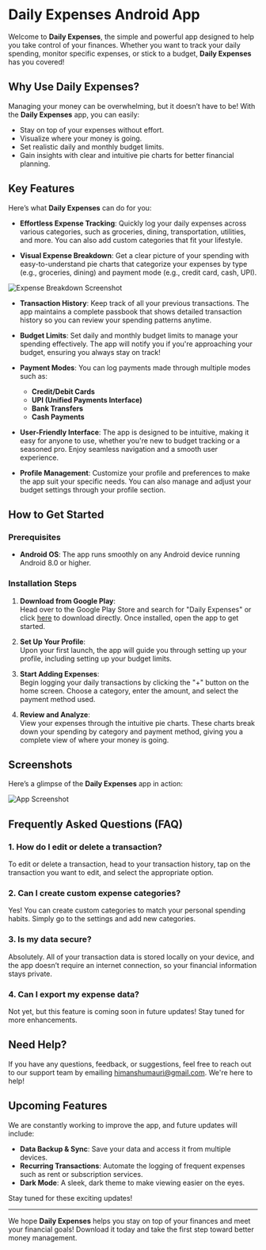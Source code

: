 # Daily Expenses Android App

Welcome to **Daily Expenses**, the simple and powerful app designed to help you take control of your finances. Whether you want to track your daily spending, monitor specific expenses, or stick to a budget, **Daily Expenses** has you covered!

## Why Use Daily Expenses?

Managing your money can be overwhelming, but it doesn’t have to be! With the **Daily Expenses** app, you can easily:

- Stay on top of your expenses without effort.
- Visualize where your money is going.
- Set realistic daily and monthly budget limits.
- Gain insights with clear and intuitive pie charts for better financial planning.

## Key Features

Here’s what **Daily Expenses** can do for you:

- **Effortless Expense Tracking**: Quickly log your daily expenses across various categories, such as groceries, dining, transportation, utilities, and more. You can also add custom categories that fit your lifestyle.
  
- **Visual Expense Breakdown**: Get a clear picture of your spending with easy-to-understand pie charts that categorize your expenses by type (e.g., groceries, dining) and payment mode (e.g., credit card, cash, UPI).

![Expense Breakdown Screenshot](./1.png)

- **Transaction History**: Keep track of all your previous transactions. The app maintains a complete passbook that shows detailed transaction history so you can review your spending patterns anytime.

- **Budget Limits**: Set daily and monthly budget limits to manage your spending effectively. The app will notify you if you're approaching your budget, ensuring you always stay on track!

- **Payment Modes**: You can log payments made through multiple modes such as:
  - **Credit/Debit Cards**
  - **UPI (Unified Payments Interface)**
  - **Bank Transfers**
  - **Cash Payments**
  
- **User-Friendly Interface**: The app is designed to be intuitive, making it easy for anyone to use, whether you're new to budget tracking or a seasoned pro. Enjoy seamless navigation and a smooth user experience.

- **Profile Management**: Customize your profile and preferences to make the app suit your specific needs. You can also manage and adjust your budget settings through your profile section.

## How to Get Started

### Prerequisites

- **Android OS**: The app runs smoothly on any Android device running Android 8.0 or higher. 

### Installation Steps

1. **Download from Google Play**:  
   Head over to the Google Play Store and search for "Daily Expenses" or click [here](https://play.google.com/store/apps) to download directly. Once installed, open the app to get started.

2. **Set Up Your Profile**:  
   Upon your first launch, the app will guide you through setting up your profile, including setting up your budget limits.

3. **Start Adding Expenses**:  
   Begin logging your daily transactions by clicking the "+" button on the home screen. Choose a category, enter the amount, and select the payment method used.

4. **Review and Analyze**:  
   View your expenses through the intuitive pie charts. These charts break down your spending by category and payment method, giving you a complete view of where your money is going.

## Screenshots

Here’s a glimpse of the **Daily Expenses** app in action:

![App Screenshot](./1.png)

## Frequently Asked Questions (FAQ)

### 1. **How do I edit or delete a transaction?**  
To edit or delete a transaction, head to your transaction history, tap on the transaction you want to edit, and select the appropriate option.

### 2. **Can I create custom expense categories?**  
Yes! You can create custom categories to match your personal spending habits. Simply go to the settings and add new categories.

### 3. **Is my data secure?**  
Absolutely. All of your transaction data is stored locally on your device, and the app doesn’t require an internet connection, so your financial information stays private.

### 4. **Can I export my expense data?**  
Not yet, but this feature is coming soon in future updates! Stay tuned for more enhancements.

## Need Help?

If you have any questions, feedback, or suggestions, feel free to reach out to our support team by emailing himanshumauri@gmail.com. We're here to help!

## Upcoming Features

We are constantly working to improve the app, and future updates will include:

- **Data Backup & Sync**: Save your data and access it from multiple devices.
- **Recurring Transactions**: Automate the logging of frequent expenses such as rent or subscription services.
- **Dark Mode**: A sleek, dark theme to make viewing easier on the eyes.
  
Stay tuned for these exciting updates!

---

We hope **Daily Expenses** helps you stay on top of your finances and meet your financial goals! Download it today and take the first step toward better money management.
